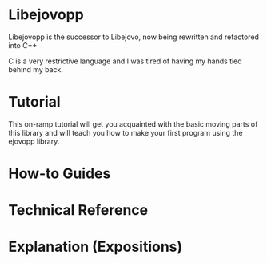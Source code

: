 # Libejovopp

Libejovopp is the successor to Libejovo, now being rewritten and
refactored into C++

C is a very restrictive language and I was tired of having my hands tied behind my back.

# Tutorial

This on-ramp tutorial will get you acquainted with the basic moving parts
of this library and will teach you how to make your first program using the ejovopp
library.

# How-to Guides

# Technical Reference

# Explanation (Expositions)

